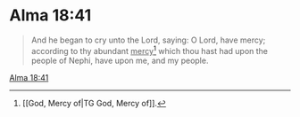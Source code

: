 # Alma 18:41

> And he began to cry unto the Lord, saying: O Lord, have mercy; according to thy abundant <u>mercy</u>[^a] which thou hast had upon the people of Nephi, have upon me, and my people.

[Alma 18:41](https://www.churchofjesuschrist.org/study/scriptures/bofm/alma/18?lang=eng&id=p41#p41)


[^a]: [[God, Mercy of|TG God, Mercy of]].  
